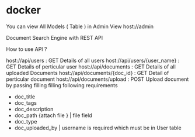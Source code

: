 # docker

You can view All Models ( Table  ) in Admin View
host://admin 

Document Search Engine with REST API

How to use API ?

host://api/users                : GET Details of all users
host://api/users/{user_name}    : GET Details of perticular user 
host://api/documents            : GET Details of all uploaded Documents
host://api/documents/{doc_id}   : GET Detail  of perticular document 
host://api/documents/upload     : POST Upload document by passing filling filling following requirements
  - doc_title
  - doc_tags
  - doc_description
  - doc_path {attach file  } | file field
  - doc_type
  - doc_uploaded_by | username is required which must be in User table
  
